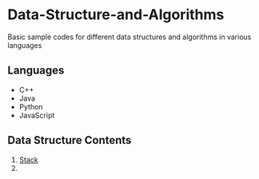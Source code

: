 # Data-Structure-and-Algorithms
Basic sample codes for different data structures and algorithms in various languages


## Languages

* C++
* Java
* Python
* JavaScript


## Data Structure Contents

1.  [Stack](https://github.com/sultanul-ovi/Data-Structure-and-Algorithms/tree/master/Data%20Structure/Stack)
2. 

